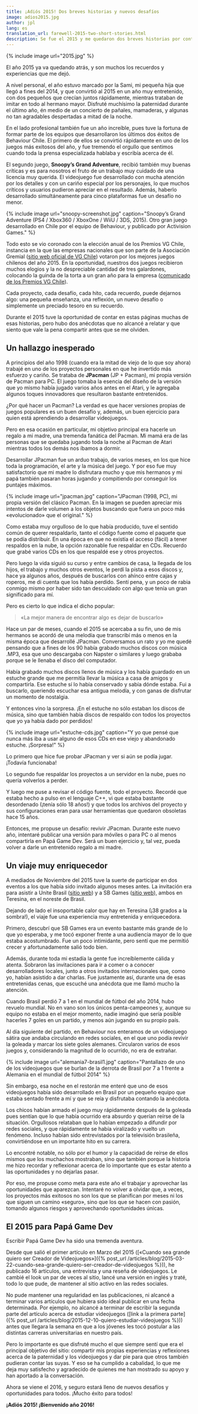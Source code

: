 ```yaml
---
title: ¡Adiós 2015! Dos breves historias y nuevos desafíos
image: adios2015.jpg
author: jpl
lang: es
translation_url: farewell-2015-two-short-stories.html
description: Se fue el 2015 y me quedaron dos breves historias por contar acerca de un hallazgo inesperado y un viaje enriquecedor
---
```


{% include image url="2015.jpg" %}

El año 2015 ya va quedando atrás, y son muchos los recuerdos y experiencias que me dejó.

A nivel personal, el año estuvo marcado por la Sami, mi pequeña hija que llegó a fines del 2014, y que convirtió al 2015 en un año muy entretenido, con dos pequeños que crecían juntos rápidamente, mientras trataban de imitar en todo al hermano mayor. Disfruté muchísimo la paternidad durante el último año, én medio de un concierto de pañales, mamaderas, y algunas no tan agradables despertadas a mitad de la noche.

En el lado profesional también fue un año increíble, pues tuve la fortuna de formar parte de los equipos que desarrollaron los últimos dos éxitos de Behaviour Chile. El primero de ellos se convirtió rápidamente en uno de los juegos más exitosos del año, y fue tremendo el orgullo que sentimos cuando toda la prensa especializada hablaba y escribía acerca de él.

El segundo juego, **Snoopy’s Grand Adventure**, recibió también muy buenas críticas y es para nosotros el fruto de un trabajo muy cuidado de una licencia muy querida. El videojuego fue desarrollado con mucha atención por los detalles y con un cariño especial por los personajes, lo que muchos críticos y usuarios pudieron apreciar en el resultado. Además, haberlo desarrollado simultáneamente para cinco plataformas fue un desafío no menor.

{% include image url="snoopy-screenshot.jpg" caption="Snoopy’s Grand Adventure (PS4 / Xbox360 / XboxOne / WiiU / 3DS, 2015). Otro gran juego desarrollado en Chile por el equipo de Behaviour, y publicado por Activision Games." %}

Todo esto se vio coronado con la elección anual de los Premios VG Chile, instancia en la que las empresas nacionales que son parte de la Asociación Gremial ([sitio web oficial de VG Chile](http://www.videogameschile.com/)) votaron por los mejores juegos chilenos del año 2015. En la oportunidad, nuestros dos juegos recibieron muchos elogios y la no despreciable cantidad de tres galardones, colocando la guinda de la torta a un gran año para la empresa ([comunicado de los Premios VG Chile](http://videogameschile.com/home/videogames-chile-realizo-su-cuenta-anual-checkpoint-2016-junto-a-la-entrega-de-los-premios-vgchile/)).

Cada proyecto, cada desafío, cada hito, cada recuerdo, puede dejarnos algo: una pequeña enseñanza, una reflexión, un nuevo desafío o simplemente un preciado tesoro en su recuerdo.

Durante el 2015 tuve la oportunidad de contar en estas páginas muchas de esas historias, pero hubo dos anécdotas que no alcancé a relatar y que siento que vale la pena compartir antes que se me olviden.

## Un hallazgo inesperado

A principios del año 1998 (cuando era la mitad de viejo de lo que soy ahora) trabajé en uno de los proyectos personales en que he invertido más esfuerzo y cariño. Se trataba de **JPacman** (JP + Pacman), mi propia versión de Pacman para PC. El juego tomaba la esencia del diseño de la versión que yo mismo había jugado varios años antes en el Atari, y le agregaba algunos toques innovadores que resultaron bastante entretenidos.

¿Por qué hacer un Pacman? La verdad es que hacer versiones propias de juegos populares es un buen desafío y, además, un buen ejercicio para quien está aprendiendo a desarrollar videojuegos.

Pero en esa ocasión en particular, mi objetivo principal era hacerle un regalo a mi madre, una tremenda fanática del Pacman. Mi mamá era de las personas que se quedaba jugando toda la noche al Pacman de Atari mientras todos los demás nos íbamos a dormir.

Desarrollar JPacman fue un arduo trabajo, de varios meses, en los que hice toda la programación, el arte y la música del juego. Y por eso fue muy satisfactorio que mi madre lo disfrutara mucho y que mis hermanos y mi papá también pasaran horas jugando y compitiendo por conseguir los puntajes máximos.

{% include image url="jpacman.jpg" caption="JPacman (1998, PC), mi propia versión del clásico Pacman. En la imagen se pueden apreciar mis intentos de darle volumen a los objetos buscando que fuera un poco más «evolucionado» que el original." %}

Como estaba muy orgulloso de lo que había producido, tuve el sentido común de querer respaldarlo, tanto el código fuente como el paquete que se podía distribuir. En una época en que no existía el acceso (fácil) a tener respaldos en la nube, la opción razonable fue respaldar en CDs. Recuerdo que grabé varios CDs en los que respaldé ese y otros proyectos.

Pero luego la vida siguió su curso y entre cambios de casa, la llegada de los hijos, el trabajo y muchos otros eventos, le perdí la pista a esos discos y, hace ya algunos años, después de buscarlos con ahínco entre cajas y roperos, me di cuenta que los había perdido. Sentí pena, y un poco de rabia conmigo mismo por haber sido tan descuidado con algo que tenía un gran significado para mí.

Pero es cierto lo que indica el dicho popular:

> «La mejor manera de encontrar algo es dejar de buscarlo»

Hace un par de meses, cuando el 2015 se acercaba a su fin, uno de mis hermanos se acordó de una melodía que transcribí más o menos en la misma época que desarrollé JPacman. Conversamos un rato y yo me quedé pensando que a fines de los 90 había grabado muchos discos con música .MP3, esa que uno descargaba con Napster o similares y luego grababa porque se le llenaba el disco del computador.

Había grabado muchos discos llenos de música y los había guardado en un estuche grande que me permitía llevar la música a casa de amigos y compartirla. Ese estuche sí lo había conservado y sabía dónde estaba. Fui a buscarlo, queriendo escuchar esa antigua melodía, y con ganas de disfrutar un momento de nostalgia.

Y entonces vino la sorpresa. ¡En el estuche no sólo estaban los discos de música, sino que también había discos de respaldo con todos los proyectos que yo ya había dado por perdidos!

{% include image url="estuche-cds.jpg" caption="Y yo que pensé que nunca más iba a usar alguno de esos CDs en ese viejo y abandonado estuche. ¡Sorpresa!" %}

Lo primero que hice fue probar JPacman y ver si aún se podía jugar. ¡Todavía funcionaba!

Lo segundo fue respaldar los proyectos a un servidor en la nube, pues no quería volverlos a perder.

Y luego me puse a revisar el código fuente, todo el proyecto. Recordé que estaba hecho a pulso en el lenguaje C++, vi que estaba bastante desordenado (¡tenía sólo 18 años!) y que todos los archivos del proyecto y sus configuraciones eran para usar herramientas que quedaron obsoletas hace 15 años.

Entonces, me propuse un desafío: revivir JPacman. Durante este nuevo año, intentaré publicar una versión para móviles o para PC o al menos compartirla en Papá Game Dev. Será un buen ejercicio y, tal vez, pueda volver a darle un entretenido regalo a mi madre.

## Un viaje muy enriquecedor

A mediados de Noviembre del 2015 tuve la suerte de participar en dos eventos a los que había sido invitado algunos meses antes. La invitación era para asistir a Unite Brasil ([sitio web](https://unity3d.com/es/unite/brasil)) y a SB Games ([sitio web](http://www.sbgames.org/sbgames2015/)), ambos en Teresina, en el noreste de Brasil.

Dejando de lado el insoportable calor que hay en Teresina (¡38 grados a la sombra!), el viaje fue una experiencia muy entretenida y enriquecedora.

Primero, descubrí que SB Games era un evento bastante más grande de lo que yo esperaba, y me tocó exponer frente a una audiencia mayor de lo que estaba acostumbrado. Fue un poco intimidante, pero sentí que me permitió crecer y afortunadamente salió todo bien.

Además, durante toda mi estadía la gente fue increíblemente cálida y atenta. Sobraron las invitaciones para ir a comer o a conocer desarrolladores locales, junto a otros invitados internacionales que, como yo, habían asistido a dar charlas. Fue justamente así, durante una de esas entretenidas cenas, que escuché una anécdota que me llamó mucho la atención.

Cuando Brasil perdió 7 a 1 en el mundial de fútbol del año 2014, hubo revuelo mundial. No en vano son los únicos penta-campeones y, aunque su equipo no estaba en el mejor momento, nadie imaginó que sería posible hacerles 7 goles en un partido, y menos aún jugando en su propio país.

Al día siguiente del partido, en Behaviour nos enteramos de un videojuego sátira que andaba circulando en redes sociales, en el que uno podía revivir la goleada y marcar los siete goles alemanes. Circularon varios de esos juegos y, considerando la magnitud de lo ocurrido, no era de extrañar.

{% include image url="alemania7-brasil1.jpg" caption="Pantallazo de uno de los videojuegos que se burlan de la derrota de Brasil por 7 a 1 frente a Alemania en el mundial de fútbol 2014" %}

Sin embargo, esa noche en el restorán me enteré que uno de esos videojuegos había sido desarrollado en Brasil por un pequeño equipo que estaba sentado frente a mí y que se reía y disfrutaba contando la anécdota.

Los chicos habían armado el juego muy rápidamente después de la goleada pues sentían que lo que había ocurrido era absurdo y querían reírse de la situación. Orgullosos relataban que lo habían empezado a difundir por redes sociales, y que rápidamente se había viralizado y vuelto un fenómeno. Incluso habían sido entrevistados por la televisión brasileña, convirtiéndose en un importante hito en su carrera.

Lo encontré notable, no sólo por el humor y la capacidad de reírse de ellos mismos que los muchachos mostraban, sino que también porque la historia me hizo recordar y reflexionar acerca de lo importante que es estar atento a las oportunidades y no dejarlas pasar.

Por eso, me propuse como meta para este año el trabajar y aprovechar las oportunidades que aparezcan. Intentaré no volver a olvidar que, a veces, los proyectos más exitosos no son los que se planifican por meses ni los que siguen un camino «seguro», sino que los que se hacen con pasión, tomando algunos riesgos y aprovechando oportunidades únicas.

## El 2015 para Papá Game Dev

Escribir Papá Game Dev ha sido una tremenda aventura.

Desde que salió el primer artículo en Marzo del 2015 ([«Cuando sea grande quiero ser Creador de Videojuegos»]({% post_url /articles/blog/2015-03-22-cuando-sea-grande-quiero-ser-creador-de-videojuegos %})), he publicado 16 artículos, una entrevista y una reseña de videojuegos. Le cambié el look un par de veces al sitio, lancé una versión en inglés y traté, todo lo que pude, de mantener al sitio activo en las redes sociales.

No pude mantener una regularidad en las publicaciones, ni alcancé a terminar varios artículos que hubiera sido ideal publicar en una fecha determinada. Por ejemplo, no alcancé a terminar de escribir la segunda parte del artículo acerca de estudiar videojuegos ([link a la primera parte]({% post_url /articles/blog/2015-12-10-quiero-estudiar-videojuegos %})) antes que llegara la semana en que a los jóvenes les tocó postular a las distintas carreras universitarias en nuestro país.

Pero lo importante es que disfruté mucho el que siempre sentí que era el principal objetivo del sitio: compartir mis propias experiencias y reflexiones acerca de la paternidad y los videojuegos y dar pie para que otros también pudieran contar las suyas. Y eso se ha cumplido a cabalidad, lo que me deja muy satisfecho y agradecido de quienes me han mostrado su apoyo y han aportado a la conversación.

Ahora se viene el 2016, y seguro estará lleno de nuevos desafíos y oportunidades para todos. ¡Mucho éxito para todos!

**¡Adiós 2015! ¡Bienvenido año 2016!**
